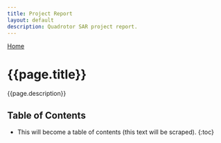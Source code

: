 ```yaml
---
title: Project Report
layout: default
description: Quadrotor SAR project report.
---
```


[Home](https://ece595project.github.io/quadrotor/)

# {{page.title}}

{{page.description}}

## Table of Contents

* This will become a table of contents (this text will be scraped).
{:toc}
